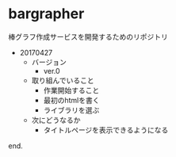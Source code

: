 # bargrapher
棒グラフ作成サービスを開発するためのリポジトリ

- 20170427
	- バージョン
		- ver.0
	- 取り組んでいること
		- 作業開始すること
		- 最初のhtmlを書く
		- ライブラリを選ぶ
	- 次にどうなるか
		- タイトルページを表示できるようになる

end.